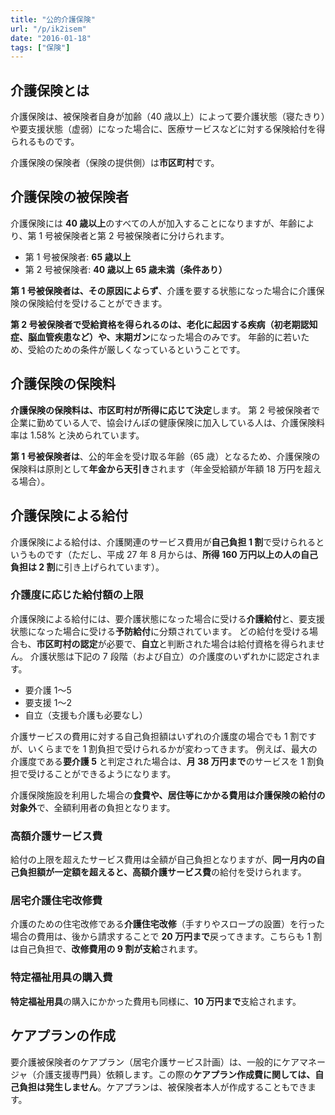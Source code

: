 ```yaml
---
title: "公的介護保険"
url: "/p/ik2isem"
date: "2016-01-18"
tags: ["保険"]
---
```


介護保険とは
----

介護保険は、被保険者自身が加齢（40 歳以上）によって要介護状態（寝たきり）や要支援状態（虚弱）になった場合に、医療サービスなどに対する保険給付を得られるものです。

介護保険の保険者（保険の提供側）は**市区町村**です。


介護保険の被保険者
----

介護保険には **40 歳以上**のすべての人が加入することになりますが、年齢により、第 1 号被保険者と第 2 号被保険者に分けられます。

* 第 1 号被保険者: **65 歳以上**
* 第 2 号被保険者: **40 歳以上 65 歳未満（条件あり）**

**第 1 号被保険者は、その原因によらず**、介護を要する状態になった場合に介護保険の保険給付を受けることができます。

**第 2 号被保険者で受給資格を得られるのは、老化に起因する疾病（初老期認知症、脳血管疾患など）や、末期ガン**になった場合のみです。
年齢的に若いため、受給のための条件が厳しくなっているということです。


介護保険の保険料
----

**介護保険の保険料は、市区町村が所得に応じて決定**します。
第 2 号被保険者で企業に勤めている人で、協会けんぽの健康保険に加入している人は、介護保険料率は 1.58% と決められています。

**第 1 号被保険者は**、公的年金を受け取る年齢（65 歳）となるため、介護保険の保険料は原則として**年金から天引き**されます（年金受給額が年額 18 万円を超える場合）。


介護保険による給付
----

介護保険による給付は、介護関連のサービス費用が**自己負担 1 割**で受けられるというものです（ただし、平成 27 年 8 月からは、**所得 160 万円以上の人の自己負担は 2 割**に引き上げられています）。

### 介護度に応じた給付額の上限

介護保険による給付には、要介護状態になった場合に受ける**介護給付**と、要支援状態になった場合に受ける**予防給付**に分類されています。
どの給付を受ける場合も、**市区町村の認定**が必要で、**自立**と判断された場合は給付資格を得られません。
介護状態は下記の 7 段階（および自立）の介護度のいずれかに認定されます。

* 要介護 1〜5
* 要支援 1〜2
* 自立（支援も介護も必要なし）

介護サービスの費用に対する自己負担額はいずれの介護度の場合でも 1 割ですが、いくらまでを 1 割負担で受けられるかが変わってきます。
例えば、最大の介護度である**要介護 5** と判定された場合は、**月 38 万円まで**のサービスを 1 割負担で受けることができるようになります。

介護保険施設を利用した場合の**食費や、居住等にかかる費用は介護保険の給付の対象外**で、全額利用者の負担となります。


### 高額介護サービス費

給付の上限を超えたサービス費用は全額が自己負担となりますが、**同一月内の自己負担額が一定額を超えると、高額介護サービス費**の給付を受けられます。


### 居宅介護住宅改修費

介護のための住宅改修である**介護住宅改修**（手すりやスロープの設置）を行った場合の費用は、後から請求することで **20 万円まで**戻ってきます。こちらも 1 割は自己負担で、**改修費用の 9 割が支給**されます。


### 特定福祉用具の購入費

**特定福祉用具**の購入にかかった費用も同様に、**10 万円まで**支給されます。

ケアプランの作成
----

要介護被保険者のケアプラン（居宅介護サービス計画）は、一般的にケアマネージャ（介護支援専門員）依頼します。この際の**ケアプラン作成費に関しては、自己負担は発生しません**。ケアプランは、被保険者本人が作成することもできます。

